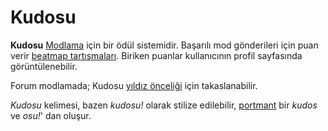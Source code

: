 # Kudosu

**Kudosu** [Modlama](/wiki/Modding) için bir ödül sistemidir. Başarılı mod gönderileri için puan verir [beatmap tartışmaları](/wiki/Beatmap_Discussion). Biriken puanlar kullanıcının profil sayfasında görüntülenebilir.

Forum modlamada; Kudosu [yıldız önceliği](/wiki/Modding/Star_priority) için takaslanabilir.

*Kudosu* kelimesi, bazen *kudosu!* olarak stilize edilebilir, [portmant](https://en.wikipedia.org/wiki/Portmanteau) bir *kudos* ve *osu!*' dan oluşur.
